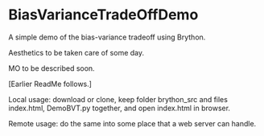 # BiasVarianceTradeOffDemo

A simple demo of the bias-variance tradeoff using Brython.

Aesthetics to be taken care of some day.

MO to be described soon.

[Earlier ReadMe follows.]

Local usage: download or clone, keep folder brython_src and files 
index.html, DemoBVT.py together, and open index.html in browser.

Remote usage: do the same into some place that a web server can handle.

